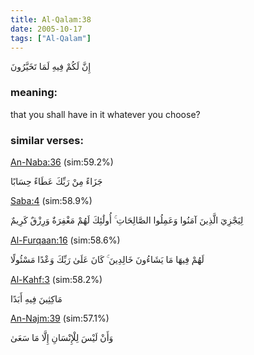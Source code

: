 ```yaml
---
title: Al-Qalam:38
date: 2005-10-17
tags: ["Al-Qalam"]
---
```

إِنَّ لَكُمْ فِيهِ لَمَا تَخَيَّرُونَ
### meaning: 
that you shall have in it whatever you choose?
### similar verses: 

[An-Naba:36](/78/36) (sim:59.2%)

جَزَاءً مِنْ رَبِّكَ عَطَاءً حِسَابًا

[Saba:4](/34/4) (sim:58.9%)

لِيَجْزِيَ الَّذِينَ آمَنُوا وَعَمِلُوا الصَّالِحَاتِ ۚ أُولَٰئِكَ لَهُمْ مَغْفِرَةٌ وَرِزْقٌ كَرِيمٌ

[Al-Furqaan:16](/25/16) (sim:58.6%)

لَهُمْ فِيهَا مَا يَشَاءُونَ خَالِدِينَ ۚ كَانَ عَلَىٰ رَبِّكَ وَعْدًا مَسْئُولًا

[Al-Kahf:3](/18/3) (sim:58.2%)

مَاكِثِينَ فِيهِ أَبَدًا

[An-Najm:39](/53/39) (sim:57.1%)

وَأَنْ لَيْسَ لِلْإِنْسَانِ إِلَّا مَا سَعَىٰ
